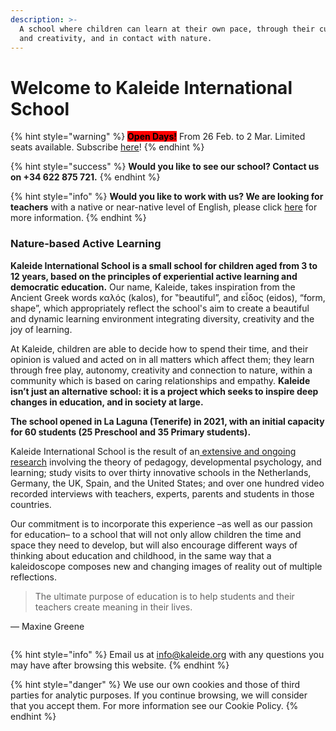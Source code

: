 ```yaml
---
description: >-
  A school where children can learn at their own pace, through their curiosity
  and creativity, and in contact with nature.
---
```


# Welcome to Kaleide International School



{% hint style="warning" %}
<mark style="background-color:red;">**Open Days!**</mark> From 26 Feb. to 2 Mar. Limited seats available. Subscribe [here](https://zcal.co/kaleide/puertasabiertas2024)!
{% endhint %}

{% hint style="success" %}
**Would you like to see our school? Contact us on +34 622 875 721.**
{% endhint %}

{% hint style="info" %}
**Would you like to work with us? We are looking for teachers** with a native or near-native level of English, please click [here](work-with-us/) for more information.
{% endhint %}

### Nature-based Active Learning

**Kaleide International School is a small school for children aged from 3 to 12 years, based on the principles of experiential active learning and democratic education.** Our name, Kaleide, takes inspiration from the Ancient Greek words καλός (kalos), for ‟beautiful”, and εἶδος (eidos), “form, shape”, which appropriately reflect the school's aim to create a beautiful and dynamic learning environment integrating diversity, creativity and the joy of learning.

At Kaleide, children are able to decide how to spend their time, and their opinion is valued and acted on in all matters which affect them; they learn through free play, autonomy, creativity and connection to nature, within a community which is based on caring relationships and empathy. **Kaleide isn’t just an alternative school: it is a project which seeks to inspire deep changes in education, and in society at large.**

**The school opened in La Laguna (Tenerife) in 2021, with an initial capacity for 60 students (25 Preschool and 35 Primary students).**

Kaleide International School is the result of an[ extensive and ongoing research](https://www.estonoesunaescuela.org) involving the theory of pedagogy, developmental psychology, and learning; study visits to over thirty innovative schools in the Netherlands, Germany, the UK, Spain, and the United States; and over one hundred video recorded interviews with teachers, experts, parents and students in those countries.

Our commitment is to incorporate this experience –as well as our passion for education– to a school that will not only allow children the time and space they need to develop, but will also encourage different ways of thinking about education and childhood, in the same way that a kaleidoscope composes new and changing images of reality out of multiple reflections.

> The ultimate purpose of education is to help students and their teachers create meaning in their lives.

— Maxine Greene



<figure><img src=".gitbook/assets/IMG_7964.JPG" alt=""><figcaption></figcaption></figure>

{% hint style="info" %}
&#x20;Email us at info@kaleide.org with any questions you may have after browsing this website.
{% endhint %}

{% hint style="danger" %}
We use our own cookies and those of third parties for analytic purposes. If you continue browsing, we will consider that you accept them. For more information see our Cookie Policy.
{% endhint %}

###
